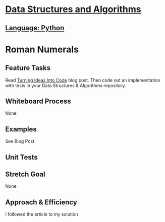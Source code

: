 # [Data Structures and Algorithms](https://alsosteve.github.io/data-structures-and-algorithms/)
## [Language: Python](https://alsosteve.github.io/data-structures-and-algorithms/python/)

# Roman Numerals
## Feature Tasks
Read [Turning Ideas Into Code](https://www.codefellows.org/blog/turning-ideas-into-code/) blog post.
Then code out an implementation with tests in your Data Structures & Algorithms repository.

## Whiteboard Process
None

## Examples
See Blog Post

## Unit Tests

## Stretch Goal
None

## Approach & Efficiency
I followed the article to my solution
